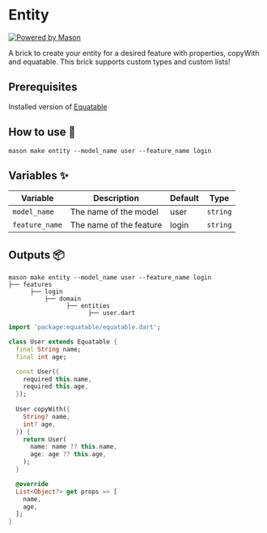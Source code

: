 # Entity

[![Powered by Mason](https://img.shields.io/endpoint?url=https%3A%2F%2Ftinyurl.com%2Fmason-badge)](https://github.com/felangel/mason)

A brick to create your entity for a desired feature with properties, copyWith and equatable.
This brick supports custom types and custom lists!

## Prerequisites

Installed version of [Equatable](https://pub.dev/packages/equatable)

## How to use 🚀

```
mason make entity --model_name user --feature_name login
```

## Variables ✨

| Variable         | Description                      | Default | Type      |
| ---------------- | -------------------------------- | ------- | --------- |
| `model_name`     | The name of the model            | user    | `string`  |
| `feature_name`   | The name of the feature          | login   | `string`  |

## Outputs 📦

```
mason make entity --model_name user --feature_name login
├── features
      ├── login
          ├── domain
                ├── entities
                      ├── user.dart
```

```dart
import 'package:equatable/equatable.dart';

class User extends Equatable {
  final String name;
  final int age;

  const User({
    required this.name,
    required this.age,
  });
  
  User copyWith({
    String? name,
    int? age,
  }) {
    return User(
      name: name ?? this.name,
      age: age ?? this.age,
    );
  }

  @override
  List<Object?> get props => [
    name,
    age,
  ];
}
```
